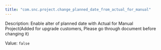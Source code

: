 ```yaml
---
title: "com.snc.project.change_planned_date_from_actual_for_manual"
---
```


Description: Enable alter of planned date with Actual for Manual Project(Added for upgrade customers, Please go through document before changing it)

Value: `false`